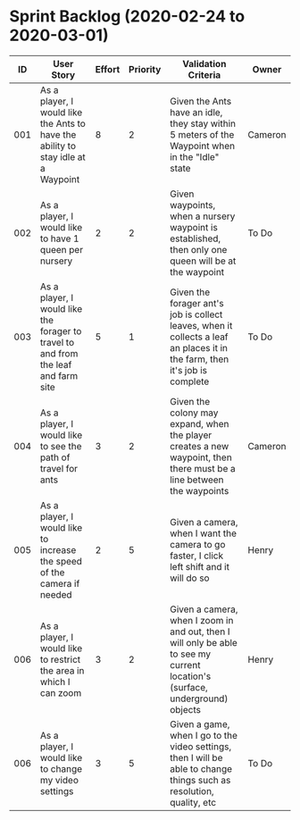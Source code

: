 # Sprint Backlog (2020-02-24 to 2020-03-01)

| ID | User Story | Effort | Priority | Validation Criteria | Owner |
|----|------------|--------|----------|---------------------|-------|
| 001 | As a player, I would like the Ants to have the ability to stay idle at a Waypoint | 8 | 2 | Given the Ants have an idle, they stay within 5 meters of the Waypoint when in the "Idle" state | Cameron |
| 002 | As a player, I would like to have 1 queen per nursery | 2 | 2 | Given waypoints, when a nursery waypoint is established, then only one queen will be at the waypoint | To Do |
| 003 | As a player, I would like the forager to travel to and from the leaf and farm site | 5 | 1 | Given the forager ant's job is collect leaves, when it collects a leaf an places it in the farm, then it's job is complete | To Do |
| 004 | As a player, I would like to see the path of travel for ants | 3 | 2 | Given the colony may expand, when the player creates a new waypoint, then there must be a line between the waypoints | Cameron | 
| 005 | As a player, I would like to increase the speed of the camera if needed | 2 | 5 | Given a camera, when I want the camera to go faster, I click left shift and it will do so | Henry | 
| 006 | As a player, I would like to restrict the area in which I can zoom | 3 | 2 | Given a camera, when I zoom in and out, then I will only be able to see my current location's (surface, underground) objects | Henry | 
| 006 | As a player, I would like to change my video settings  | 3 | 5 | Given a game, when I go to the video settings, then I will be able to change things such as resolution, quality, etc | To Do | 
